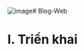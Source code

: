 ![image](https://github.com/toiQS/Blog-Web/assets/88361704/b0673900-a105-450b-b558-a2b32c8184e2)# Blog-Web
<h1>I. Triển khai</h1>


